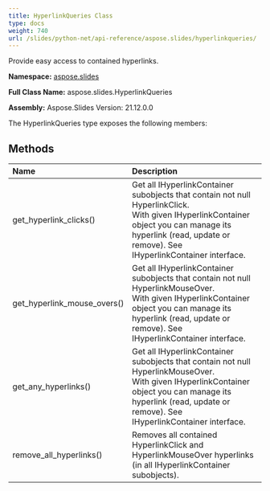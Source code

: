 ```yaml
---
title: HyperlinkQueries Class
type: docs
weight: 740
url: /slides/python-net/api-reference/aspose.slides/hyperlinkqueries/
---
```


Provide easy access to contained hyperlinks.

**Namespace:** [aspose.slides](/slides/python-net/api-reference/aspose.slides/)

**Full Class Name:** aspose.slides.HyperlinkQueries

**Assembly:**  Aspose.Slides Version: 21.12.0.0

The HyperlinkQueries type exposes the following members:
## **Methods**
|**Name**|**Description**|
| :- | :- |
|get_hyperlink_clicks()|Get all IHyperlinkContainer subobjects that contain not null HyperlinkClick.<br/>            With given IHyperlinkContainer object you can manage its hyperlink (read, update or remove). See IHyperlinkContainer interface.|
|get_hyperlink_mouse_overs()|Get all IHyperlinkContainer subobjects that contain not null HyperlinkMouseOver.<br/>            With given IHyperlinkContainer object you can manage its hyperlink (read, update or remove). See IHyperlinkContainer interface.|
|get_any_hyperlinks()|Get all IHyperlinkContainer subobjects that contain not null HyperlinkMouseOver.<br/>            With given IHyperlinkContainer object you can manage its hyperlink (read, update or remove). See IHyperlinkContainer interface.|
|remove_all_hyperlinks()|Removes all contained HyperlinkClick and HyperlinkMouseOver hyperlinks (in all IHyperlinkContainer subobjects).|
